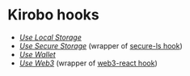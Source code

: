 # Kirobo hooks

- *<a href="./hooks/modules#uselocalstorage">Use Local Storage</a>*
- *<a href="./hooks/modules#usesecurestorage">Use Secure Storage</a>* (wrapper of [secure-ls hook](https://github.com/softvar/secure-ls))
- *<a href="./hooks/modules#usewallet">Use Wallet</a>*
- *<a href="./hooks/modules#useweb3">Use Web3</a>* (wrapper of [web3-react hook](https://github.com/NoahZinsmeister/web3-react))